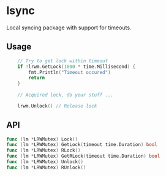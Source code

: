 # lsync

Local syncing package with support for timeouts.

## Usage

```go
	// Try to get lock within timeout 
	if !lrwm.GetLock(1000 * time.Millisecond) {
		fmt.Println("Timeout occured")
		return
	}
	
	// Acquired lock, do your stuff ...

	lrwm.Unlock() // Release lock
```

## API

```go
func (lm *LRWMutex) Lock()
func (lm *LRWMutex) GetLock(timeout time.Duration) bool
func (lm *LRWMutex) RLock()
func (lm *LRWMutex) GetRLock(timeout time.Duration) bool
func (lm *LRWMutex) Unlock()
func (lm *LRWMutex) RUnlock()
```
